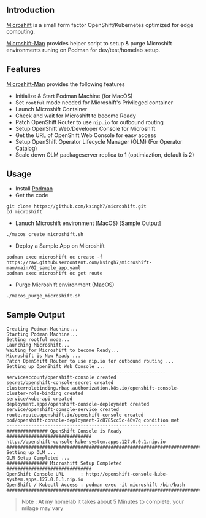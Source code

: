## Introduction

[Microshift](https://github.com/redhat-et/microshift) is a small form factor OpenShift/Kubernetes optimized for edge computing. 

[Microshift-Man](https://github.com/ksingh7/microshift-man) provides helper script to setup & purge Microshift environments runing on Podman for dev/test/homelab setup.

## Features
[Microshift-Man](https://github.com/ksingh7/microshift-man) provides the following features
- Initialize & Start Podman Machine (for MacOS)
- Set `rootful` mode needed for Microshift's Privileged container
- Launch Microshift Container
- Check and wait for Microshift to become Ready
- Patch OpenShift Router to use `nip.io` for outbound routing
- Setup OpenShift Web/Developer Console for Microshift
- Get the URL of OpenShift Web Console for easy access
- Setup OpenShift Operator Lifecycle Manager (OLM) (For Operator Catalog)
- Scale down OLM packageserver replica to 1 (optimiaztion, default is 2)

## Usage
- Install [Podman](https://podman.io/getting-started/installation)
- Get the code
```
git clone https://github.com/ksingh7/microshift.git
cd microshift
```
- Lanuch Microshift environment (MacOS) [Sample Output]
```
./macos_create_microshift.sh
```
- Deploy a Sample App on Microshift
```
podman exec microshift oc create -f https://raw.githubusercontent.com/ksingh7/microshift-man/main/02_sample_app.yaml
podman exec microshift oc get route
```
- Purge Microshift environment (MacOS)
```
./macos_purge_microshift.sh
```

## Sample Output
```
Creating Podman Machine...
Starting Podman Machine...
Setting rootful mode...
Launching Microshift...
Waiting for Microshift to become Ready...
Microshift is Now Ready ...
Patch OpenShift Router to use nip.io for outbound routing ...
Setting up OpenShift Web Console ...
----------------------------------------------------------
serviceaccount/openshift-console created
secret/openshift-console-secret created
clusterrolebinding.rbac.authorization.k8s.io/openshift-console-cluster-role-binding created
service/kube-api created
deployment.apps/openshift-console-deployment created
service/openshift-console-service created
route.route.openshift.io/openshift-console created
pod/openshift-console-deployment-7c8785cc5c-46v7q condition met
----------------------------------------------------------
############### OpenShift Console is Ready ###############################
http://openshift-console-kube-system.apps.127.0.0.1.nip.io
##########################################################################
Setting up OLM ...
OLM Setup Completed ...
############### Microshift Setup Completed ###############################
OpenShift Console URL      : http://openshift-console-kube-system.apps.127.0.0.1.nip.io
OpenShift / Kubectl Access : podman exec -it microshift /bin/bash
##########################################################################
```
> Note : At my homelab it takes about 5 Minutes to complete, your milage may vary